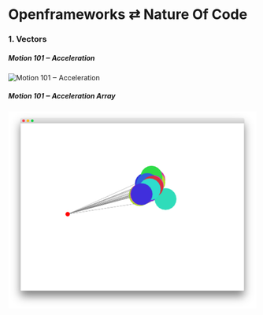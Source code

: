 # Openframeworks ⇄ Nature Of Code

### 1. Vectors

##### Motion 101 ‒ Acceleration
![Motion 101 ‒
Acceleration](1-Vectors/1-10-motion101-acceleration/screenshot.png)

##### Motion 101 ‒ Acceleration Array
![Motion 101 ‒ Acceleration Array](1-Vectors/1-10-motion101-acceleration-array/screenshot.png)
